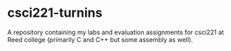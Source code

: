 # csci221-turnins

A repository containing my labs and evaluation assignments for csci221 at Reed college (primarily C and C++ but some assembly as well).
